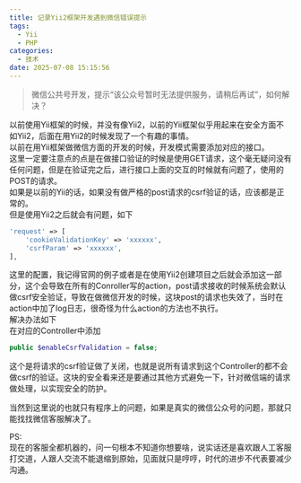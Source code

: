 ```yaml
---
title: 记录Yii2框架开发遇到微信错误提示
tags:
  - Yii
  - PHP
categories:
  - 技术
date: 2025-07-08 15:15:56
---
```


> 微信公共号开发，提示“该公众号暂时无法提供服务，请稍后再试”，如何解决？

以前使用Yii框架的时候，并没有像Yii2，以前的Yii框架似乎用起来在安全方面不如Yii2，后面在用Yii2的时候发现了一个有趣的事情。  
以前在用Yii框架做微信方面的开发的时候，开发模式需要添加对应的接口。  
这里一定要注意点的点是在做接口验证的时候是使用GET请求，这个毫无疑问没有任何问题，但是在验证完之后，进行接口上面的交互的时候就有问题了，使用的POST的请求。  
如果是以前的Yii的话，如果没有做严格的post请求的csrf验证的话，应该都是正常的。  
但是使用Yii2之后就会有问题，如下

```php
'request' => [
    'cookieValidationKey' => 'xxxxxx',
    'csrfParam' => 'xxxxxx',
],
```

这里的配置，我记得官网的例子或者是在使用Yii2创建项目之后就会添加这一部分，这个会导致在所有的Conroller写的action，post请求接收的时候系统会默认做csrf安全验证，导致在做微信开发的时候，这块post的请求也失效了，当时在action中加了log日志，很奇怪为什么action的方法也不执行。  
解决办法如下  
在对应的Controller中添加

```php
public $enableCsrfValidation = false;
```

这个是将请求的csrf验证做了关闭，也就是说所有请求到这个Controller的都不会做csrf的验证。这块的安全看来还是要通过其他方式避免一下，针对微信端的请求做处理，以实现安全的防护。

当然到这里说的也就只有程序上的问题，如果是真实的微信公众号的问题，那就只能找找微信客服解决了。

PS:  
现在的客服全都机器的，问一句根本不知道你想要啥，说实话还是喜欢跟人工客服打交道，人跟人交流不能退缩到原始，见面就只是哼哼，时代的进步不代表要减少沟通。
